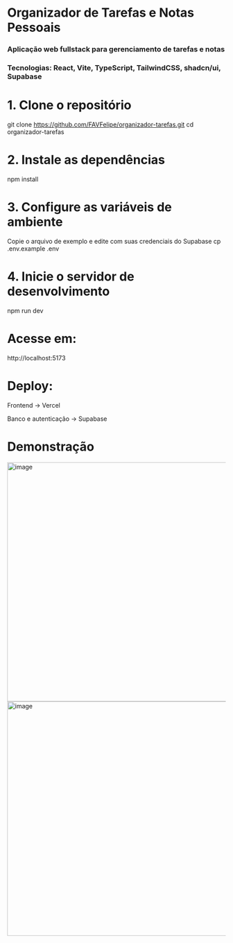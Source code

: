 # Organizador de Tarefas e Notas Pessoais
### Aplicação web fullstack para gerenciamento de tarefas e notas
### Tecnologias: React, Vite, TypeScript, TailwindCSS, shadcn/ui, Supabase

# 1. Clone o repositório
git clone https://github.com/FAVFelipe/organizador-tarefas.git
cd organizador-tarefas

# 2. Instale as dependências
npm install

# 3. Configure as variáveis de ambiente
Copie o arquivo de exemplo e edite com suas credenciais do Supabase
cp .env.example .env

# 4. Inicie o servidor de desenvolvimento
npm run dev

# Acesse em:
http://localhost:5173

# Deploy:
Frontend -> Vercel

Banco e autenticação -> Supabase

# Demonstração

<img width="609" height="551" alt="image" src="https://github.com/user-attachments/assets/c300b9fc-77ba-43ba-b521-665d28a10401" />

<img width="933" height="540" alt="image" src="https://github.com/user-attachments/assets/5b99562d-0dd6-404c-850a-788bcd31776e" />
